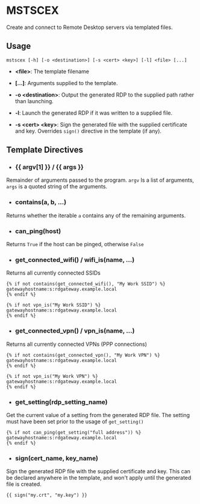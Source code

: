 # MSTSCEX
Create and connect to Remote Desktop servers via templated files.

## Usage
`mstscex [-h] [-o <destination>] [-s <cert> <key>] [-l] <file> [...]`

- **&lt;file&gt;**: The template filename
- **[...]**: Arguments supplied to the template.

- **-o &lt;destination&gt;**: Output the generated RDP to the supplied path
  rather than launching.
- **-l**: Launch the generated RDP if it was written to a supplied
  file.
- **-s &lt;cert&gt; &lt;key&gt;**: Sign the generated file with the supplied
  certificate and key. Overrides `sign()` directive in the template
  (if any).

## Template Directives
- ### {{ argv[1] }} / {{ args }}
Remainder of arguments passed to the program. `argv` Is a list of
arguments, `args` is a quoted string of the arguments.

- ### contains(a, b, ...)
Returns whether the iterable `a` contains any of the remaining arguments.

- ### can_ping(host)
Returns `True` if the host can be pinged, otherwise `False`

- ### get_connected_wifi() / wifi_is(name, ...)
Returns all currently connected SSIDs

```
{% if not contains(get_connected_wifi(), "My Work SSID") %}
gatewayhostname:s:rdgateway.example.local
{% endif %}
```

```
{% if not vpn_is("My Work SSID") %}
gatewayhostname:s:rdgateway.example.local
{% endif %}
```

- ### get_connected_vpn() / vpn_is(name, ...)
Returns all currently connected VPNs (PPP connections)

```
{% if not contains(get_connected_vpn(), "My Work VPN") %}
gatewayhostname:s:rdgateway.example.local
{% endif %}
```

```
{% if not vpn_is("My Work VPN") %}
gatewayhostname:s:rdgateway.example.local
{% endif %}
```

- ### get_setting(rdp_setting_name)
Get the current value of a setting from the generated RDP file. The setting
must have been set prior to the usage of `get_setting()`

```
{% if not can_ping(get_setting("full address")) %}
gatewayhostname:s:rdgateway.example.local
{% endif %}
```

- ### sign(cert_name, key_name)
Sign the generated RDP file with the supplied certificate and key. This
can be declared anywhere in the template, and won't apply until the generated
file is created.

```
{{ sign("my.crt", "my.key") }}
```
